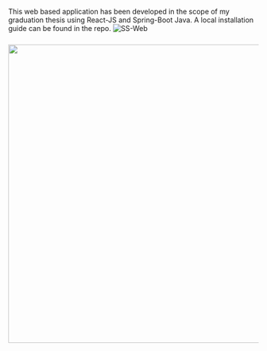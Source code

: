 This web based application has been developed in the scope of my graduation thesis using React-JS and Spring-Boot Java. A local installation guide can be found in the repo.
![SS-Web](https://github.com/user-attachments/assets/9b21af00-fe28-413a-b0f1-5ca7134928f8)

<div style="display: flex; justify-content: center; flex-wrap: wrap;">
   <img src="https://github.com/user-attachments/assets/1c785cb5-7c6b-4b88-bdd3-d070b556fd06" style="width: 600px; margin: 10px;">
</div>


